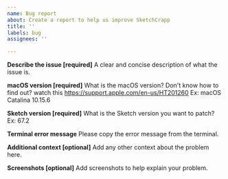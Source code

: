 ```yaml
---
name: Bug report
about: Create a report to help us improve SketchCrapp
title: ''
labels: bug
assignees: ''

---
```


**Describe the issue [required]**
A clear and concise description of what the issue is.

**macOS version [required]**
What is the macOS version?
Don't know how to find out? watch this https://support.apple.com/en-us/HT201260
Ex: macOS Catalina 10.15.6

**Sketch version [required]**
What is the Sketch version you want to patch?
Ex: 67.2

**Terminal error message**
Please copy the error message from the terminal.

**Additional context [optional]**
Add any other context about the problem here.

**Screenshots [optional]** 
Add screenshots to help explain your problem.
